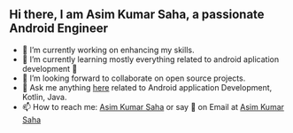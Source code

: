 ## Hi there, I am Asim Kumar Saha, a passionate Android Engineer

- 🔭 I’m currently working on enhancing my skills.
- 🌱 I’m currently learning mostly everything related to android aplication development 🤣
- 👯 I’m looking forward to collaborate on open source projects.
- 💬 Ask me anything [here](https://github.com/asimbrsah/asimbrsah/issues) related to Android application Development, Kotlin, Java.
- 📫 How to reach me: [Asim Kumar Saha](https://www.linkedin.com/in/asimbrsah/) or say 👋 on Email at [Asim Kumar Saha](asimbrsah@gmail.com)
